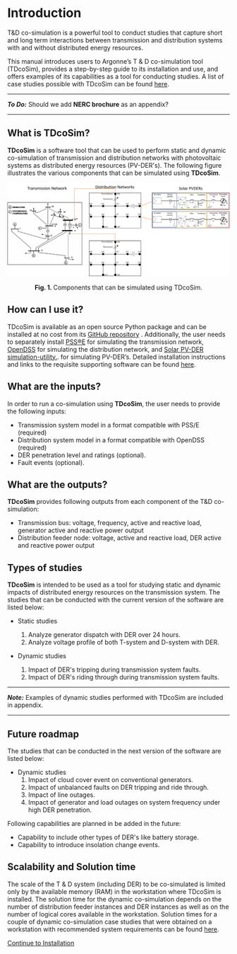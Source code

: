 # Introduction

T&D co-simulation is a powerful tool to conduct studies that capture short and long term interactions between  transmission and distribution systems with and without distributed energy resources.

This manual introduces users to Argonne’s T & D co-simulation tool (TDcoSim), provides a step-by-step guide to its installation and use, and offers examples of its capabilities as a tool for conducting studies. A list of case studies possible with TDcoSim can be found [here](#types-of-studies).

***
***To Do:*** Should we add **NERC brochure** as an appendix?

***

## What is TDcoSim?

**TDcoSim** is a software tool that  can be used to perform static and dynamic co-simulation of transmission and distribution networks with photovoltaic systems as distributed energy resources (PV-DER's). The following figure illustrates the various components that can be simulated using **TDcoSim**. 

![14-bus transmission, 13-bus distribution network, and Solar PVDER](images/simulation_objects.png)

<p align="center">
  <strong>Fig. 1. </strong>Components that can be simulated using TDcoSim.
</p>

## How can I use it?

TDcoSim is available as an open source Python package and can be installed at no cost from its [GitHub repository](https://github.com/tdcosim/TDcoSim) . Additionally, the user needs to separately install  [PSS®E](https://new.siemens.com/global/en/products/energy/services/transmission-distribution-smart-grid/consulting-and-planning/pss-software/pss-e.html) for simulating the transmission network, [OpenDSS](https://sourceforge.net/projects/electricdss/) for simulating the distribution network, and [Solar PV-DER simulation-utility.](https://github.com/sibyjackgrove/SolarPV-DER-simulation-utility). for simulating PV-DER’s. Detailed installation instructions and links to the requisite supporting software can be found [here](user_guide_installation.md).

## What are the inputs?

In order to run a co-simulation using **TDcoSim**, the user needs to provide the following inputs:

* Transmission system model in a format compatible with PSS/E (required)
* Distribution system model in a format compatible with OpenDSS (required)
* DER penetration level and ratings (optional).
* Fault events (optional).

## What are the outputs?

**TDcoSim** provides following outputs from each component of the T&D co-simulation:

* Transmission bus: voltage, frequency, active and reactive load, generator active and reactive power output
* Distribution feeder node: voltage, active and reactive load, DER active and reactive power output

## Types of studies

**TDcoSim** is intended to be used as a tool for studying static and dynamic impacts of distributed energy resources on the transmission system. The studies that can be conducted with the current version of the software are listed below:

* Static studies
  1. Analyze generator dispatch with DER over 24 hours.
  2. Analyze voltage profile of both T-system and D-system with DER.

* Dynamic studies
  1. Impact of DER's tripping during transmission system faults.
  2. Impact of DER's riding through during transmission system faults.

***
***Note:*** Examples of dynamic studies performed with TDcoSim are included in appendix.

***

## Future roadmap

The studies that can be conducted in the next version of the software are listed below:

* Dynamic studies
  1. Impact of cloud cover event on conventional generators.
  2. Impact of unbalanced faults on DER tripping and ride through.
  3. Impact of line outages. 
  4. Impact of generator and load outages on system frequency under high DER penetration.

Following capabilities are planned in be added in the future:
* Capability to include other types of DER's like battery storage.
* Capability to introduce insolation change events.

## Scalability and Solution time

The scale of the T & D system (including DER) to be co-simulated is limited only by the available memory (RAM) in the workstation where TDcoSim is installed. The solution time for the dynamic co-simulation depends on the number of distribution feeder instances and DER instances as well as on the number of logical cores available in the workstation. Solution times for a couple of dynamic co-simulation case studies that were obtained on a workstation with recommended system requirements can be found [here](user_guide_solution_times.md).

[Continue to Installation](user_guide_installation.md) 
